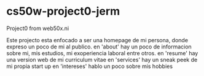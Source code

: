 # cs50w-project0-jerm
Project0 from web50x.ni

Este projecto esta enfocado a ser una homepage de mi persona, donde expreso un poco de mi al publico.
en 'about' hay un poco de informacion sobre mi, mis estudios, mi exoperiencia laboral entre otros.
en 'resume' hay una version web de mi curriculum vitae
en 'services' hay un sneak peek de mi propia start up
en 'intereses' hablo un poco sobre mis hobbies
